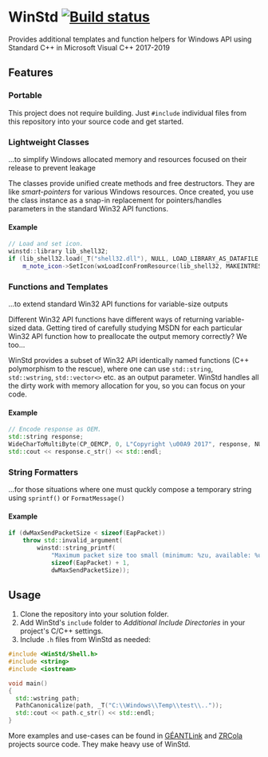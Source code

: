 ﻿# WinStd [![Build status](https://ci.appveyor.com/api/projects/status/1e8868i88s10cp59?svg=true)](https://ci.appveyor.com/project/Amebis/winstd)

Provides additional templates and function helpers for Windows API using Standard C++ in Microsoft Visual C++ 2017-2019

## Features

### Portable

This project does not require building. Just `#include` individual files from this repository into your source code and get started.

### Lightweight Classes

...to simplify Windows allocated memory and resources focused on their release to prevent leakage

The classes provide unified create methods and free destructors. They are like _smart-pointers_ for various Windows resources. Once created, you use the class instance as a snap-in replacement for pointers/handles parameters in the standard Win32 API functions.

#### Example

```C++
// Load and set icon.
winstd::library lib_shell32;
if (lib_shell32.load(_T("shell32.dll"), NULL, LOAD_LIBRARY_AS_DATAFILE | LOAD_LIBRARY_AS_IMAGE_RESOURCE))
    m_note_icon->SetIcon(wxLoadIconFromResource(lib_shell32, MAKEINTRESOURCE(48)));
```

### Functions and Templates

...to extend standard Win32 API functions for variable-size outputs

Different Win32 API functions have different ways of returning variable-sized data. Getting tired of carefully studying MSDN for each particular Win32 API function how to preallocate the output memory correctly? We too...

WinStd provides a subset of Win32 API identically named functions (C++ polymorphism to the rescue), where one can use `std::string`, `std::wstring`, `std::vector<>` etc. as an output parameter. WinStd handles all the dirty work with memory allocation for you, so you can focus on your code.

#### Example

```C++
// Encode response as OEM.
std::string response;
WideCharToMultiByte(CP_OEMCP, 0, L"Copyright \u00A9 2017", response, NULL, NULL);
std::cout << response.c_str() << std::endl;
```

### String Formatters

...for those situations where one must quckly compose a temporary string using `sprintf()` or `FormatMessage()`

#### Example

```C++
if (dwMaxSendPacketSize < sizeof(EapPacket))
    throw std::invalid_argument(
        winstd::string_printf(
            "Maximum packet size too small (minimum: %zu, available: %u).",
            sizeof(EapPacket) + 1,
            dwMaxSendPacketSize));
```

## Usage

1. Clone the repository into your solution folder.
2. Add WinStd's `include` folder to _Additional Include Directories_ in your project's C/C++ settings.
3. Include `.h` files from WinStd as needed:
```C++
#include <WinStd/Shell.h>
#include <string>
#include <iostream>

void main()
{
  std::wstring path;
  PathCanonicalize(path, _T("C:\\Windows\\Temp\\test\\.."));
  std::cout << path.c_str() << std::endl;
}
```

More examples and use-cases can be found in [GÉANTLink](https://github.com/Amebis/GEANTLink) and [ZRCola](https://github.com/Amebis/ZRCola) projects source code. They make heavy use of WinStd.
